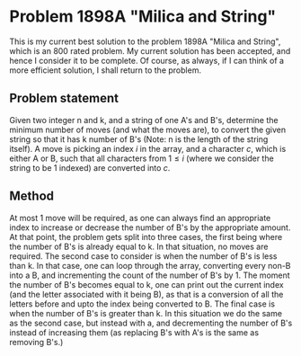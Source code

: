 # Problem 1898A "Milica and String"
This is my current best solution to the problem 1898A "Milica and String", which is an 800 rated problem. My current solution has been accepted, and hence I consider it to be complete. Of course, as always, if I can think of a more efficient solution, I shall return to the problem. 

## Problem statement
Given two integer n and k, and a string of one A's and B's, determine the minimum number of moves (and what the moves are), to convert the given string so that it has k number of B's (Note: n is the length of the string itself). A move is picking an index $i$ in the array, and a character $c$, which is either A or B, such that all characters from $1 \leq i$ (where we consider the string to be 1 indexed) are converted into $c$.

## Method
At most 1 move will be required, as one can always find an appropriate index to increase or decrease the number of B's by the appropriate amount. At that point, the problem gets split into three cases, the first being where the number of B's is already equal to k. In that situation, no moves are required. The second case to consider is when the number of B's is less than k. In that case, one can loop through the array, converting every non-B into a B, and incrementing the count of the number of B's by 1. The moment the number of B's becomes equal to k, one can print out the current index (and the letter associated with it being B), as that is a conversion of all the letters before and upto the index being converted to B. The final case is when the number of B's is greater than k. In this situation we do the same as the second case, but instead with a, and decrementing the number of B's instead of increasing them (as replacing B's with A's is the same as removing B's.)